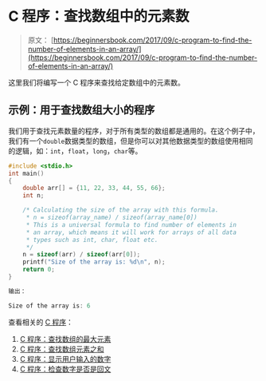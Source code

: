 # C 程序：查找数组中的元素数

> 原文： [https://beginnersbook.com/2017/09/c-program-to-find-the-number-of-elements-in-an-array/](https://beginnersbook.com/2017/09/c-program-to-find-the-number-of-elements-in-an-array/)

这里我们将编写一个 C 程序来查找给定数组中的元素数。

## 示例：用于查找数组大小的程序

我们用于查找元素数量的程序，对于所有类型的数组都是通用的。在这个例子中，我们有一个`double`数据类型的数组，但是你可以对其他数据类型的数组使用相同的逻辑，如：`int`，`float`，`long`，`char`等。

```c
#include <stdio.h>
int main()
{
    double arr[] = {11, 22, 33, 44, 55, 66};
    int n;

    /* Calculating the size of the array with this formula.
     * n = sizeof(array_name) / sizeof(array_name[0])
     * This is a universal formula to find number of elements in
     * an array, which means it will work for arrays of all data
     * types such as int, char, float etc.
     */
    n = sizeof(arr) / sizeof(arr[0]);
    printf("Size of the array is: %d\n", n);
    return 0;
}

输出：
```

```c
Size of the array is: 6
```

查看相关的 [C 程序](https://beginnersbook.com/2015/02/simple-c-programs/)：

1.  [C 程序：查找数组的最大元素](https://beginnersbook.com/2015/02/c-program-to-find-largest-element-of-an-array/)
2.  [C 程序：查找数组元素之和](https://beginnersbook.com/2014/06/c-program-to-find-sum-of-array-elements-using-pointers-recursion-functions/)
3.  [C 程序：显示用户输入的数字](https://beginnersbook.com/2017/09/c-program-to-print-an-integer-entered-by-a-user/)
4.  [C 程序：检查数字是否是回文](https://beginnersbook.com/2015/02/c-program-to-check-if-a-number-is-palindrome-or-not/)
